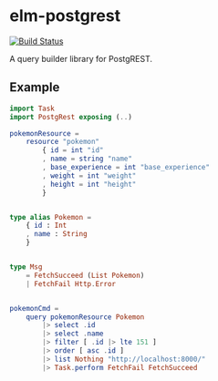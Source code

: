 # elm-postgrest

[![Build Status](https://travis-ci.org/john-kelly/elm-postgrest.svg?branch=master)](https://travis-ci.org/john-kelly/elm-postgrest)

A query builder library for PostgREST.

## Example

```elm
import Task
import PostgRest exposing (..)

pokemonResource =
    resource "pokemon"
        { id = int "id"
        , name = string "name"
        , base_experience = int "base_experience"
        , weight = int "weight"
        , height = int "height"
        }


type alias Pokemon =
    { id : Int
    , name : String
    }


type Msg
    = FetchSucceed (List Pokemon)
    | FetchFail Http.Error


pokemonCmd =
    query pokemonResource Pokemon
        |> select .id
        |> select .name
        |> filter [ .id |> lte 151 ]
        |> order [ asc .id ]
        |> list Nothing "http://localhost:8000/"
        |> Task.perform FetchFail FetchSucceed
```
